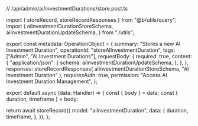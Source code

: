 // /api/admin/ai/investmentDurations/store.post.ts

import { storeRecord, storeRecordResponses } from "@b/utils/query";
import {
  aiInvestmentDurationStoreSchema,
  aiInvestmentDurationUpdateSchema,
} from "./utils";

export const metadata: OperationObject = {
  summary: "Stores a new AI Investment Duration",
  operationId: "storeAIInvestmentDuration",
  tags: ["Admin", "AI Investment Durations"],
  requestBody: {
    required: true,
    content: {
      "application/json": {
        schema: aiInvestmentDurationUpdateSchema,
      },
    },
  },
  responses: storeRecordResponses(
    aiInvestmentDurationStoreSchema,
    "AI Investment Duration"
  ),
  requiresAuth: true,
  permission: "Access AI Investment Duration Management",
};

export default async (data: Handler) => {
  const { body } = data;
  const { duration, timeframe } = body;

  return await storeRecord({
    model: "aiInvestmentDuration",
    data: {
      duration,
      timeframe,
    },
  });
};

